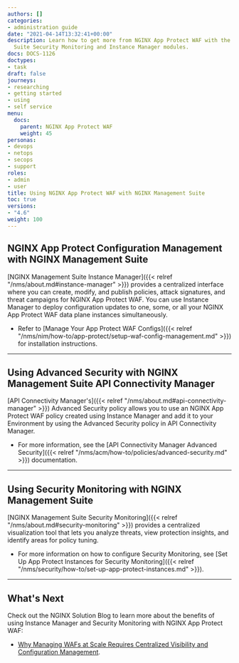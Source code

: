 ```yaml
---
authors: []
categories:
- administration guide
date: "2021-04-14T13:32:41+00:00"
description: Learn how to get more from NGINX App Protect WAF with the NGINX Management
  Suite Security Monitoring and Instance Manager modules.
docs: DOCS-1126
doctypes:
- task
draft: false
journeys:
- researching
- getting started
- using
- self service
menu:
  docs:
    parent: NGINX App Protect WAF
    weight: 45
personas:
- devops
- netops
- secops
- support
roles:
- admin
- user
title: Using NGINX App Protect WAF with NGINX Management Suite
toc: true
versions:
- "4.6"
weight: 100
---
```


## NGINX App Protect Configuration Management with NGINX Management Suite

[NGINX Management Suite Instance Manager]({{< relref "/nms/about.md#instance-manager" >}}) provides a centralized interface where you can create, modify, and publish policies, attack signatures, and threat campaigns for NGINX App Protect WAF. You can use Instance Manager to deploy configuration updates to one, some, or all your NGINX App Protect WAF data plane instances simultaneously. 

- Refer to [Manage Your App Protect WAF Configs]({{< relref "/nms/nim/how-to/app-protect/setup-waf-config-management.md" >}}) for installation instructions.


---

## Using Advanced Security with NGINX Management Suite API Connectivity Manager

[API Connectivity Manager's]({{< relref "/nms/about.md#api-connectivity-manager" >}}) Advanced Security policy allows you to use an NGINX App Protect WAF policy created using Instance Manager and add it to your Environment by using the Advanced Security policy in API Connectivity Manager. 

- For more information, see the [API Connectivity Manager Advanced Security]({{< relref "/nms/acm/how-to/policies/advanced-security.md" >}}) documentation.

---

## Using Security Monitoring with NGINX Management Suite

[NGINX Management Suite Security Monitoring]({{< relref "/nms/about.md#security-monitoring" >}}) provides a centralized visualization tool that lets you analyze threats, view protection insights, and identify areas for policy tuning. 

- For more information on how to configure Security Monitoring, see [Set Up App Protect Instances for Security Monitoring]({{< relref "/nms/security/how-to/set-up-app-protect-instances.md" >}}).

---

## What's Next

Check out the NGINX Solution Blog to learn more about the benefits of using Instance Manager and Security Monitoring with NGINX App Protect WAF: 

- [Why Managing WAFs at Scale Requires Centralized Visibility and Configuration Management](https://www.nginx.com/blog/why-managing-wafs-at-scale-requires-centralized-visibility-and-configuration-management/).
